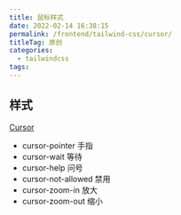 ```yaml
---
title: 鼠标样式
date: 2022-02-14 16:38:15
permalink: /frontend/tailwind-css/cursor/
titleTag: 原创
categories:
  - tailwindcss
tags:
---
```


## 样式
[Cursor](https://tailwindcss.com/docs/cursor#setting-the-cursor-style)

- cursor-pointer       手指
- cursor-wait          等待
- cursor-help          问号
- cursor-not-allowed   禁用
- cursor-zoom-in       放大
- cursor-zoom-out      缩小
